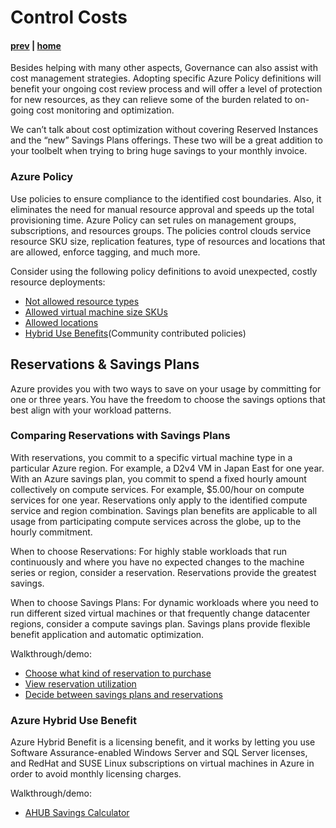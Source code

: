 # Control Costs

#### [prev](./optimize.md) | [home](./readme.md)  

Besides helping with many other aspects, Governance can also assist with cost management strategies. Adopting specific Azure Policy definitions will benefit your ongoing cost review process and will offer a level of protection for new resources, as they can relieve some of the burden related to on-going cost monitoring and optimization.

We can’t talk about cost optimization without covering Reserved Instances and the “new” Savings Plans offerings. These two will be a great addition to your toolbelt when trying to bring huge savings to your monthly invoice.


### Azure Policy 

Use policies to ensure compliance to the identified cost boundaries. Also, it eliminates the need for manual resource approval and speeds up the total provisioning time.
Azure Policy can set rules on management groups, subscriptions, and resources groups. The policies control clouds service resource SKU size, replication features, type of resources and locations that are allowed, enforce tagging, and much more. 

Consider using the following policy definitions to avoid unexpected, costly resource deployments:
- [Not allowed resource types](https://portal.azure.com/#blade/Microsoft_Azure_Policy/PolicyDetailBlade/definitionId/%2Fproviders%2FMicrosoft.Authorization%2FpolicyDefinitions%2F6c112d4e-5bc7-47ae-a041-ea2d9dccd749)
- [Allowed virtual machine size SKUs](https://portal.azure.com/#blade/Microsoft_Azure_Policy/PolicyDetailBlade/definitionId/%2Fproviders%2FMicrosoft.Authorization%2FpolicyDefinitions%2Fcccc23c7-8427-4f53-ad12-b6a63eb452b3)
- [Allowed locations](https://ms.portal.azure.com/#view/Microsoft_Azure_Policy/PolicyDetailBlade/definitionId/%2Fproviders%2FMicrosoft.Authorization%2FpolicyDefinitions%2Fe56962a6-4747-49cd-b67b-bf8b01975c4c)
- [Hybrid Use Benefits](https://github.com/Azure/Community-Policy/tree/master/Policies/HybridUseBenefits)(Community contributed policies)

## Reservations & Savings Plans

Azure provides you with two ways to save on your usage by committing for one or three years. You have the freedom to choose the savings options that best align with your workload patterns.

### Comparing Reservations with Savings Plans

With reservations, you commit to a specific virtual machine type in a particular Azure region. For example, a D2v4 VM in Japan East for one year. With an Azure savings plan, you commit to spend a fixed hourly amount collectively on compute services. For example, $5.00/hour on compute services for one year. Reservations only apply to the identified compute service and region combination. Savings plan benefits are applicable to all usage from participating compute services across the globe, up to the hourly commitment.

When to choose Reservations: For highly stable workloads that run continuously and where you have no expected changes to the machine series or region, consider a reservation. Reservations provide the greatest savings.

When to choose Savings Plans: For dynamic workloads where you need to run different sized virtual machines or that frequently change datacenter regions, consider a compute savings plan. Savings plans provide flexible benefit application and automatic optimization.

Walkthrough/demo:  

- [Choose what kind of reservation to purchase](https://learn.microsoft.com/en-us/azure/cost-management-billing/reservations/determine-reservation-purchase#recommendations-in-the-azure-portal)
- [View reservation utilization](https://learn.microsoft.com/en-us/azure/cost-management-billing/reservations/reservation-utilization)
- [Decide between savings plans and reservations](https://learn.microsoft.com/en-us/azure/cost-management-billing/savings-plan/decide-between-savings-plan-reservation)

### Azure Hybrid Use Benefit

Azure Hybrid Benefit is a licensing benefit, and it works by letting you use Software Assurance-enabled Windows Server and SQL Server licenses, and RedHat and SUSE Linux subscriptions on virtual machines in Azure in order to avoid monthly licensing charges. 

Walkthrough/demo: 

- [AHUB Savings Calculator](https://azure.microsoft.com/en-us/pricing/hybrid-benefit)
